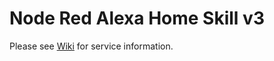 # Node Red Alexa Home Skill v3
Please see [Wiki](https://github.com/coldfire84/node-red-alexa-home-skill-v3-web/wiki) for service information.